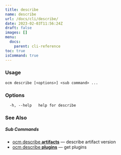 ```yaml
---
title: describe
name: describe
url: /docs/cli/describe/
date: 2023-02-03T11:56:24Z
draft: false
images: []
menu:
  docs:
    parent: cli-reference
toc: true
isCommand: true
---
```

### Usage

```
ocm describe [<options>] <sub command> ...
```

### Options

```
  -h, --help   help for describe
```

### See Also



##### Sub Commands

* [ocm describe <b>artifacts</b>](/docs/cli/describe/artifacts)	 &mdash; describe artifact version
* [ocm describe <b>plugins</b>](/docs/cli/describe/plugins)	 &mdash; get plugins

